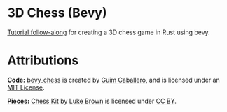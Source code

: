# 3D Chess (Bevy)

[Tutorial follow-along](https://caballerocoll.com/blog/bevy-chess-tutorial/) for creating a 3D chess game in Rust using bevy.
# Attributions

**Code:** [bevy_chess](https://github.com/guimcaballero/bevy_chess) is created by [Guim Caballero](https://caballerocoll.com/), and is licensed under an [MIT License](https://github.com/guimcaballero/bevy_chess/blob/main/LICENSE.md).

**[Pieces](assets/models/pieces.glb):** [Chess Kit](https://sketchfab.com/3d-models/chess-kit-94f58cabfc0044acb83c28f5b70c79f9) by [Luke Brown](https://sketchfab.com/brownb23) is licensed under [CC BY](https://creativecommons.org/licenses/by/4.0).
